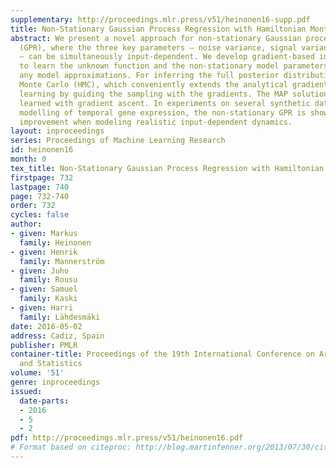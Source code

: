 ```yaml
---
supplementary: http://proceedings.mlr.press/v51/heinonen16-supp.pdf
title: Non-Stationary Gaussian Process Regression with Hamiltonian Monte Carlo
abstract: We present a novel approach for non-stationary Gaussian process regression
  (GPR), where the three key parameters – noise variance, signal variance and lengthscale
  – can be simultaneously input-dependent. We develop gradient-based inference methods
  to learn the unknown function and the non-stationary model parameters, without requiring
  any model approximations. For inferring the full posterior distribution we use Hamiltonian
  Monte Carlo (HMC), which conveniently extends the analytical gradient-based GPR
  learning by guiding the sampling with the gradients. The MAP solution can also be
  learned with gradient ascent. In experiments on several synthetic datasets and in
  modelling of temporal gene expression, the non-stationary GPR is shown to give major
  improvement when modeling realistic input-dependent dynamics.
layout: inproceedings
series: Proceedings of Machine Learning Research
id: heinonen16
month: 0
tex_title: Non-Stationary Gaussian Process Regression with Hamiltonian Monte Carlo
firstpage: 732
lastpage: 740
page: 732-740
order: 732
cycles: false
author:
- given: Markus
  family: Heinonen
- given: Henrik
  family: Mannerström
- given: Juho
  family: Rousu
- given: Samuel
  family: Kaski
- given: Harri
  family: Lähdesmäki
date: 2016-05-02
address: Cadiz, Spain
publisher: PMLR
container-title: Proceedings of the 19th International Conference on Artificial Intelligence
  and Statistics
volume: '51'
genre: inproceedings
issued:
  date-parts:
  - 2016
  - 5
  - 2
pdf: http://proceedings.mlr.press/v51/heinonen16.pdf
# Format based on citeproc: http://blog.martinfenner.org/2013/07/30/citeproc-yaml-for-bibliographies/
---
```

